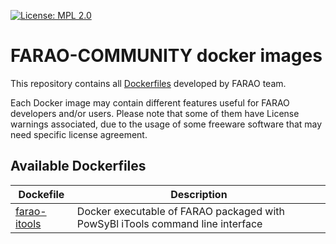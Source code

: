 [![License: MPL 2.0](https://img.shields.io/badge/License-MPL%202.0-brightgreen.svg)](https://opensource.org/licenses/MPL-2.0)

# FARAO-COMMUNITY docker images

This repository contains all [Dockerfiles](https://docs.docker.com/engine/reference/builder/) developed by FARAO team.

Each Docker image may contain different features useful for FARAO developers and/or users. Please note that some of
them have License warnings associated, due to the usage of some freeware software that may need specific license agreement.

## Available Dockerfiles

| Dockefile                    | Description                                                                    |
| ---------------------------- | ------------------------------------------------------------------------------ |
| [farao-itools](farao-itools) | Docker executable of FARAO packaged with PowSyBl iTools command line interface |

